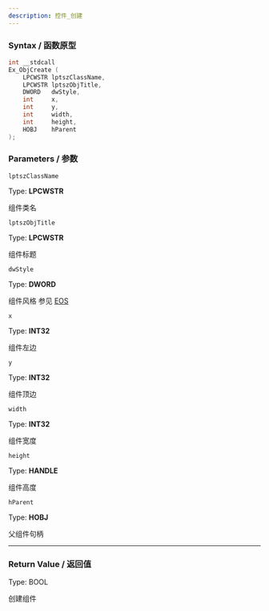 ```yaml
---
description: 控件_创建
---
```


### Syntax / 函数原型

```C++
int __stdcall 
Ex_ObjCreate (
    LPCWSTR lptszClassName,
    LPCWSTR lptszObjTitle,
    DWORD   dwStyle,
    int     x,
    int     y,
    int     width,
    int     height,
    HOBJ    hParent
);
```


### Parameters / 参数

`lptszClassName`

Type: **LPCWSTR**

组件类名

`lptszObjTitle`

Type: **LPCWSTR**

组件标题

`dwStyle`

Type: **DWORD**

组件风格 参见 [EOS](../../const/EOS.md)

`x`

Type: **INT32**

组件左边

`y`

Type: **INT32**

组件顶边

`width`

Type: **INT32**

组件宽度

`height`

Type: **HANDLE**

组件高度

`hParent`

Type: **HOBJ**

父组件句柄

---

### Return Value / 返回值

Type: BOOL

创建组件
